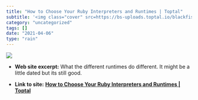 ```yaml
---
title: "How to Choose Your Ruby Interpreters and Runtimes | Toptal"
subtitle: '<img class="cover" src=https://bs-uploads.toptal.io/blackfish-uploads/blog/post/seo/og_image_file/og...'
category: "uncategorized"
tags: []
date: "2021-04-06"
type: "rain"
---
```

<img class="cover" src=https://bs-uploads.toptal.io/blackfish-uploads/blog/post/seo/og_image_file/og_image/15557/the-many-shades-of-the-ruby-programming-language-Waldek_Social-fef7586e6302899feab57c8ec7c27303.png>



* **Web site excerpt:** What the different runtimes do different. It might be a little dated but its still good.

* **Link to site:** **[How to Choose Your Ruby Interpreters and Runtimes | Toptal](https://www.toptal.com/ruby/the-many-shades-of-the-ruby-programming-language)**